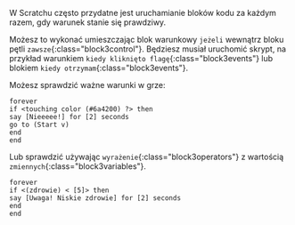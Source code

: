 W Scratchu często przydatne jest uruchamianie bloków kodu za każdym razem, gdy warunek stanie się prawdziwy.

Możesz to wykonać umieszczając blok warunkowy `jeżeli` wewnątrz bloku pętli `zawsze`{:class="block3control"}. Będziesz musiał uruchomić skrypt, na przykład warunkiem `kiedy kliknięto flagę`{:class="block3events"} lub blokiem `kiedy otrzymam`{:class="block3events"}.

Możesz sprawdzić ważne warunki w grze:

```blocks3
forever
if <touching color (#6a4200) ?> then
say [Nieeeee!] for [2] seconds
go to (Start v)
end
end
```

Lub sprawdzić używając `wyrażenie`{:class="block3operators"} z wartością `zmiennych`{:class="block3variables"}.

```blocks3
forever
if <(zdrowie) < [5]> then
say [Uwaga! Niskie zdrowie] for [2] seconds
end
end
```
